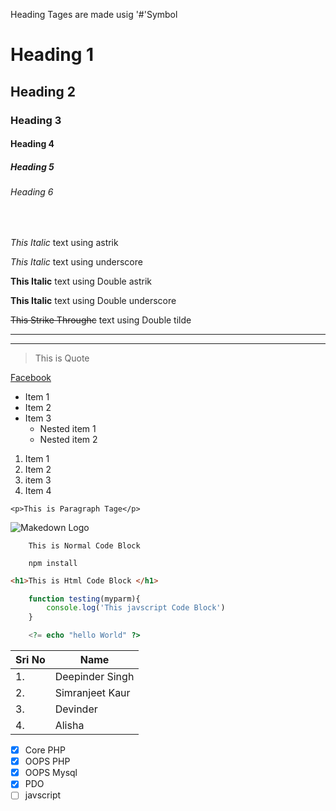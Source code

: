 <!---Heading---->
Heading Tages are made usig '#'Symbol 
# Heading 1
## Heading 2
### Heading 3
#### Heading 4
##### Heading 5
###### Heading 6
</br>

<!---Italics---->
  *This Italic* text using astrik
 
 _This Italic_ text using underscore


 
<!---Bold---->
  **This Italic** text using Double astrik
 
 __This Italic__ text using Double underscore

 <!---Strike through---->
  ~~This Strike Throughc~~ text using Double tilde

<!---Horizontal Lines---->

---
___

<!---Block Quote Lines---->

> This is Quote 

<!---Links---->
[Facebook](https://www.facebook.com "Click on me to open facebook")


<!---Un order List ---->
* Item 1 
* Item 2 
* Item 3
  * Nested item 1
  * Nested item 2 

<!---order List ----> 
1. Item 1 
1. Item 2
1. item 3
1. Item 4    


<!---In Line Code----> 
`<p>This is Paragraph Tage</p>`

<!---Image---->
![Makedown Logo](https://markdown-here.com/img/icon256.png)

 <!---Git Hub Makdown Codes---->

 <!----Code Block-------->
```
    This is Normal Code Block 

    npm install  
```

```html
<h1>This is Html Code Block </h1>
```

```javascript
    function testing(myparm){
        console.log('This javscript Code Block')
    }
```
```php
    <?= echo "hello World" ?>
```

 <!----Table -------->

 | Sri No | Name |
 |--------|------|
 |1.      |Deepinder Singh|
 |2.      |Simranjeet Kaur |
 |3.      |Devinder       |
 |4.      |Alisha         |

  <!----Task List -------->
  * [x] Core PHP 
  * [x] OOPS PHP 
  * [x] OOPS Mysql
  * [X] PDO
  * [ ] javscript  